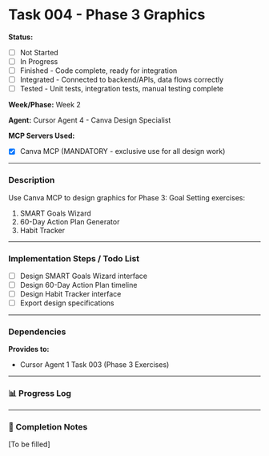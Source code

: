 # Task 004 - Phase 3 Graphics

**Status:** 
- [ ] Not Started
- [ ] In Progress
- [ ] Finished - Code complete, ready for integration
- [ ] Integrated - Connected to backend/APIs, data flows correctly
- [ ] Tested - Unit tests, integration tests, manual testing complete

**Week/Phase:** Week 2

**Agent:** Cursor Agent 4 - Canva Design Specialist

**MCP Servers Used:**
- [X] Canva MCP (MANDATORY - exclusive use for all design work)

---

### Description

Use Canva MCP to design graphics for Phase 3: Goal Setting exercises:
1. SMART Goals Wizard
2. 60-Day Action Plan Generator
3. Habit Tracker

---

### Implementation Steps / Todo List

- [ ] Design SMART Goals Wizard interface
- [ ] Design 60-Day Action Plan timeline
- [ ] Design Habit Tracker interface
- [ ] Export design specifications

---

### Dependencies

**Provides to:**
- Cursor Agent 1 Task 003 (Phase 3 Exercises)

---

### 📊 Progress Log

---

### 🏁 Completion Notes

[To be filled]

